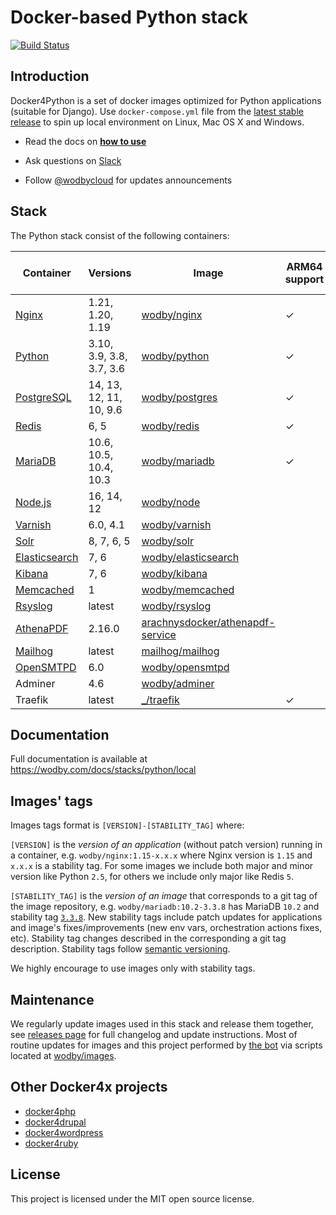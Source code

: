 # Docker-based Python stack

[![Build Status](https://github.com/wodby/docker4python/workflows/Run%20tests/badge.svg)](https://github.com/wodby/docker4python/actions)

## Introduction

Docker4Python is a set of docker images optimized for Python applications (suitable for Django). Use `docker-compose.yml` file from the [latest stable release](https://github.com/wodby/docker4python/releases) to spin up local environment on Linux, Mac OS X and Windows. 

- Read the docs on [**how to use**](https://wodby.com/docs/stacks/python/local#usage)
* Ask questions on [Slack](http://slack.wodby.com/)
- Follow [@wodbycloud](https://twitter.com/wodbycloud) for updates announcements

## Stack

The Python stack consist of the following containers:

| Container       | Versions                 | Image                              | ARM64 support | Enabled by default |
|-----------------|--------------------------|------------------------------------|---------------|--------------------|
| [Nginx]         | 1.21, 1.20, 1.19         | [wodby/nginx]                      | ✓             | ✓                  |
| [Python]        | 3.10, 3.9, 3.8, 3.7, 3.6 | [wodby/python]                     | ✓             | ✓                  |
| [PostgreSQL]    | 14, 13, 12, 11, 10, 9.6  | [wodby/postgres]                   | ✓             | ✓                  |
| [Redis]         | 6, 5                     | [wodby/redis]                      | ✓             | ✓                  |
| [MariaDB]       | 10.6, 10.5, 10.4, 10.3   | [wodby/mariadb]                    | ✓             |                    |
| [Node.js]       | 16, 14, 12               | [wodby/node]                       |               |                    |
| [Varnish]       | 6.0, 4.1                 | [wodby/varnish]                    |               |                    |
| [Solr]          | 8, 7, 6, 5               | [wodby/solr]                       |               |                    |
| [Elasticsearch] | 7, 6                     | [wodby/elasticsearch]              |               |                    |
| [Kibana]        | 7, 6                     | [wodby/kibana]                     |               |                    |
| [Memcached]     | 1                        | [wodby/memcached]                  |               |                    |
| [Rsyslog]       | latest                   | [wodby/rsyslog]                    |               |                    |
| [AthenaPDF]     | 2.16.0                   | [arachnysdocker/athenapdf-service] |               |                    |
| [Mailhog]       | latest                   | [mailhog/mailhog]                  |               | ✓                  |
| [OpenSMTPD]     | 6.0                      | [wodby/opensmtpd]                  |               |                    |
| Adminer         | 4.6                      | [wodby/adminer]                    |               |                    |
| Traefik         | latest                   | [_/traefik]                        | ✓             | ✓                  |

## Documentation

Full documentation is available at https://wodby.com/docs/stacks/python/local

## Images' tags

Images tags format is `[VERSION]-[STABILITY_TAG]` where:

`[VERSION]` is the _version of an application_ (without patch version) running in a container, e.g. `wodby/nginx:1.15-x.x.x` where Nginx version is `1.15` and `x.x.x` is a stability tag. For some images we include both major and minor version like Python `2.5`, for others we include only major like Redis `5`. 

`[STABILITY_TAG]` is the _version of an image_ that corresponds to a git tag of the image repository, e.g. `wodby/mariadb:10.2-3.3.8` has MariaDB `10.2` and stability tag [`3.3.8`](https://github.com/wodby/mariadb/releases/tag/3.3.8). New stability tags include patch updates for applications and image's fixes/improvements (new env vars, orchestration actions fixes, etc). Stability tag changes described in the corresponding a git tag description. Stability tags follow [semantic versioning](https://semver.org/).

We highly encourage to use images only with stability tags.

## Maintenance

We regularly update images used in this stack and release them together, see [releases page](https://github.com/wodby/docker4python/releases) for full changelog and update instructions. Most of routine updates for images and this project performed by [the bot](https://github.com/wodbot) via scripts located at [wodby/images](https://github.com/wodby/images).

## Other Docker4x projects

* [docker4php](https://github.com/wodby/docker4php)
* [docker4drupal](https://github.com/wodby/docker4drupal)
* [docker4wordpress](https://github.com/wodby/docker4wordpress)
* [docker4ruby](https://github.com/wodby/docker4ruby)

## License

This project is licensed under the MIT open source license.

[AthenaPDF]: https://wodby.com/docs/stacks/python/containers#athenapdf
[Elasticsearch]: https://wodby.com/docs/stacks/elasticsearch
[Kibana]: https://wodby.com/docs/stacks/elasticsearch
[Mailhog]: https://wodby.com/docs/stacks/python/containers#mailhog
[MariaDB]: https://wodby.com/docs/stacks/python/containers#mariadb
[Memcached]: https://wodby.com/docs/stacks/python/containers#memcached
[Nginx]: https://wodby.com/docs/stacks/python/containers#nginx
[Node.js]: https://wodby.com/docs/stacks/python/containers#node
[OpenSMTPD]: https://wodby.com/docs/stacks/python/containers#opensmtpd
[PostgreSQL]: https://wodby.com/docs/stacks/python/containers#postgres
[Redis]: https://wodby.com/docs/stacks/python/containers#redis
[Rsyslog]: https://wodby.com/docs/stacks/python/containers#rsyslog
[Python]: https://wodby.com/docs/stacks/python/containers#python
[Solr]: https://wodby.com/docs/stacks/solr
[Varnish]: https://wodby.com/docs/stacks/python/containers#varnish

[_/traefik]: https://hub.docker.com/_/traefik
[arachnysdocker/athenapdf-service]: https://hub.docker.com/r/arachnysdocker/athenapdf-service
[blackfire/blackfire]: https://hub.docker.com/r/blackfire/blackfire
[mailhog/mailhog]: https://hub.docker.com/r/mailhog/mailhog
[wodby/adminer]: https://hub.docker.com/r/wodby/adminer
[wodby/elasticsearch]: https://github.com/wodby/elasticsearch
[wodby/kibana]: https://github.com/wodby/kibana
[wodby/mariadb]: https://github.com/wodby/mariadb
[wodby/memcached]: https://github.com/wodby/memcached
[wodby/nginx]: https://github.com/wodby/nginx
[wodby/node]: https://github.com/wodby/node
[wodby/opensmtpd]: https://github.com/wodby/opensmtpd
[wodby/postgres]: https://github.com/wodby/postgres
[wodby/redis]: https://github.com/wodby/redis
[wodby/rsyslog]: https://hub.docker.com/r/wodby/rsyslog
[wodby/python]: https://github.com/wodby/python
[wodby/solr]: https://github.com/wodby/solr
[wodby/varnish]: https://github.com/wodby/varnish

